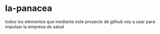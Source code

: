 # la-panacea
todos los elementos que mediante este proyecto de github voy a usar para impulsar la empresa de salud 
